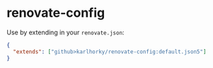 # renovate-config

Use by extending in your `renovate.json`:

```json
{
  "extends": ["github>karlhorky/renovate-config:default.json5"]
}
```
